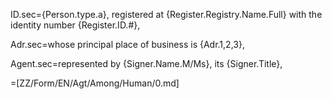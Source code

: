 ID.sec={Person.type.a}, registered at {Register.Registry.Name.Full} with the identity number {Register.ID.#},

Adr.sec=whose principal place of business is {Adr.1,2,3},

Agent.sec=represented by {Signer.Name.M/Ms}, its {Signer.Title},

=[ZZ/Form/EN/Agt/Among/Human/0.md]